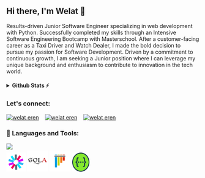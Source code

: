 ## Hi there, I'm Welat 👋

Results-driven Junior Software Engineer specializing in web development with Python. Successfully completed my skills through an Intensive Software Engineering Bootcamp with Masterschool. After a customer-facing career as a Taxi Driver and Watch Dealer, I made the bold decision to pursue my passion for Software Development. Driven by a commitment to continuous growth, I am seeking a Junior position where I can leverage my unique background and enthusiasm to contribute to innovation in the tech world.

<h4>
<details>
  <summary>Github Stats ⚡</summary>

  [![Top Langs](https://github-readme-stats.vercel.app/api/top-langs/?username=Welat-E&layout=compact&theme=blueberry&count_private=true&hide_border=true)](https://github.com/anuraghazra/github-readme-stats)
</details>
</h4>

<h3>Let's connect:</h3>
<p>
<a href="https://www.linkedin.com/in/welateren/" target="blank" ><img align="center" src="https://skillicons.dev/icons?i=linkedin" alt="welat eren" height="40" width="40" /></a>
  &nbsp;&nbsp;
<a href="mailto:welaterenug@gmail.com" target="blank"><img align="center" src="https://skillicons.dev/icons?i=gmail" alt="welat eren" height="40" width="40" /></a>
  &nbsp;&nbsp;
<a href="https://www.instagram.com/welat__e/" target="blank"><img align="center" src="https://skillicons.dev/icons?i=instagram" alt="welat eren" height="40" width="40" /></a>
</p>



<h3 align="left"> 🔧 Languages and Tools:</h3>
<p>
<img src="https://skillicons.dev/icons?i=py,html,css,git,flask,postgres,postman"/><br>
<img src="https://raw.githubusercontent.com/Welat-E/Welat-E/main/icons8-json-web-token-48.svg" width="50" height="50" />
<img src="https://raw.githubusercontent.com/Welat-E/Welat-E/main/SQLAlchemy.svg" width="55" height="55" />
<img src="https://raw.githubusercontent.com/Welat-E/Welat-E/main/pytest.svg" width="55" height="55" />
<img src="https://raw.githubusercontent.com/Welat-E/Welat-E/main/Swagger.svg" width="45" height="50" />
</p>
